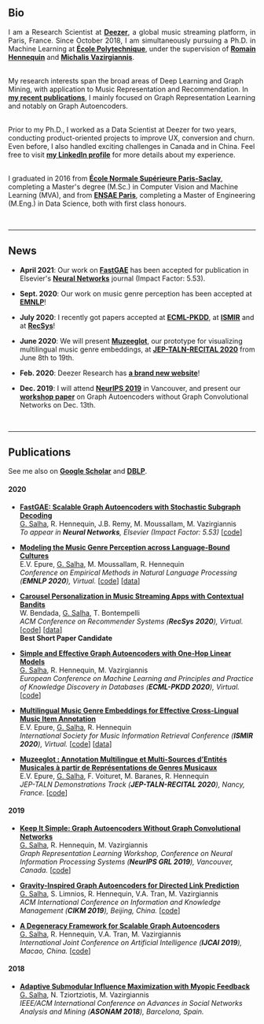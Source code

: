 ## Bio

<p style="text-align:justify">I am a Research Scientist at <a href="https://www.deezer.com"><b>Deezer</b></a>, a global music streaming platform, in Paris, France. Since October 2018, I am simultaneously pursuing a Ph.D. in Machine Learning at <a href="https://www.polytechnique.edu/en"><b>École Polytechnique</b></a>, under the supervision of <a href="https://scholar.google.fr/citations?user=IqPE_AUAAAAJ&hl=fr&authuser=1"><b>Romain Hennequin</b></a> and <a href="https://scholar.google.fr/citations?user=aWGJYcMAAAAJ&hl=fr&authuser=1"><b>Michalis Vazirgiannis</b></a>. <br><br>
  
My research interests span the broad areas of Deep Learning and Graph Mining, with application to Music Representation and Recommendation.
In <a href="https://scholar.google.fr/citations?hl=fr&authuser=1&user=BFT8u-oAAAAJ"><b>my recent publications</b></a>, I mainly focused on Graph Representation Learning and notably on Graph Autoencoders. <br><br>

Prior to my Ph.D., I worked as a Data Scientist at Deezer for two years, conducting product-oriented projects to improve UX, conversion and churn. Even before, I also handled exciting challenges in Canada and in China. Feel free to visit <a href="https://www.linkedin.com/in/salhaguillaume/"><b>my LinkedIn profile</b></a> for more details about my experience. <br><br>

I graduated in 2016 from <a href="http://math.ens-paris-saclay.fr/version-francaise/formations/master-mva/contenus-/master-mva-cours-2019-2020-161721.kjsp?RH=1242423437162"><b>École Normale Supérieure Paris-Saclay</b></a>, completing a Master's degree (M.Sc.) in Computer Vision and Machine Learning (MVA), and from <a href="https://www.ensae.fr/en/"><b>ENSAE Paris</b></a>, completing a Master of Engineering (M.Eng.) in Data Science, both with first class honours. </p>

<br>

---

## News

- **April 2021**: Our work on **[FastGAE](https://arxiv.org/pdf/2002.01910.pdf)** has been accepted for publication in Elsevier's **[Neural Networks](https://www.journals.elsevier.com/neural-networks)** journal (Impact Factor: 5.53).

- **Sept. 2020**: Our work on music genre perception has been accepted at **[EMNLP](https://arxiv.org/pdf/2010.06325.pdf)**!

- **July 2020**: I recently got papers accepted at **[ECML-PKDD](https://arxiv.org/pdf/2001.07614.pdf)**, at **[ISMIR](https://arxiv.org/pdf/2009.07755.pdf)** and at **[RecSys](https://arxiv.org/pdf/2009.06546.pdf)**!

- **June 2020**: We will present **[Muzeeglot](https://github.com/deezer/muzeeglot)**, our prototype for visualizing multilingual music genre embeddings, at **[JEP-TALN-RECITAL 2020](https://jep-taln2020.loria.fr)** from June 8th to 19th.

- **Feb. 2020**: Deezer Research has **[a brand new website](https://research.deezer.com/)**!

- **Dec. 2019**: I will attend **[NeurIPS 2019](https://grlearning.github.io/)** in Vancouver, and present our **[workshop paper](https://arxiv.org/pdf/1910.00942.pdf)** on Graph Autoencoders without Graph Convolutional Networks on Dec. 13th.

<br>

---

## Publications

See me also on **[Google Scholar](https://scholar.google.fr/citations?hl=fr&authuser=1&user=BFT8u-oAAAAJ)** and **[DBLP](https://dblp.org/pers/hd/s/Salha:Guillaume)**.

#### 2020


- **[FastGAE: Scalable Graph Autoencoders with Stochastic Subgraph Decoding](https://www.researchgate.net/profile/Guillaume-Salha-Galvan/publication/348522477_FastGAE_Scalable_Graph_Autoencoders_with_Stochastic_Subgraph_Decoding/links/60020d3545851553a04927c6/FastGAE-Scalable-Graph-Autoencoders-with-Stochastic-Subgraph-Decoding.pdf)**<br> <ins>G. Salha</ins>, R. Hennequin, J.B. Remy, M. Moussallam, M. Vazirgiannis <br> _To appear in **Neural Networks**, Elsevier (Impact Factor: 5.53)_ [[code](https://github.com/deezer/fastgae)]

- **[Modeling the Music Genre Perception across Language-Bound Cultures](https://arxiv.org/pdf/2010.06325.pdf)**<br> E.V. Epure, <ins>G. Salha</ins>, M. Moussallam, R. Hennequin <br> _Conference on Empirical Methods in Natural Language Processing (**EMNLP 2020**),  Virtual._ [[code](https://github.com/deezer/CrossCulturalMusicGenrePerception)] [[data](https://zenodo.org/record/4275315#.X7JNX9NKi3J)] 

- **[Carousel Personalization in Music Streaming Apps with Contextual Bandits](https://arxiv.org/pdf/2009.06546.pdf)** <br> W. Bendada, <ins>G. Salha</ins>, T. Bontempelli <br> _ACM Conference on Recommender Systems (**RecSys 2020**), Virtual._ [[code](https://github.com/deezer/carousel_bandits)] [[data](https://zenodo.org/record/4048678#.X22ttJMza3K)] <br> **Best Short Paper Candidate**

- **[Simple and Effective Graph Autoencoders with One-Hop Linear Models](https://arxiv.org/pdf/2001.07614.pdf)**<br> <ins>G. Salha</ins>, R. Hennequin, M. Vazirgiannis <br> _European Conference on Machine Learning and Principles and Practice of Knowledge Discovery in Databases (**ECML-PKDD 2020**), Virtual._ [[code](https://github.com/deezer/linear_graph_autoencoders)]

- **[Multilingual Music Genre Embeddings for Effective Cross-Lingual Music Item Annotation](https://arxiv.org/pdf/2009.07755.pdf)** <br> E.V. Epure, <ins>G. Salha</ins>, R. Hennequin <br> _International Society for Music Information Retrieval Conference (**ISMIR 2020**), Virtual._ [[code](https://github.com/deezer/MultilingualMusicGenreEmbedding)] [[data](https://zenodo.org/record/4247202#.X6wp0ZNKi3L)]

- **[Muzeeglot : Annotation Multilingue et Multi-Sources d’Entités Musicales à partir de Représentations de Genres Musicaux](https://jep-taln2020.loria.fr/wp-content/uploads/JEP-TALN-RECITAL-2020_paper_156.pdf)**<br> E.V. Epure, <ins>G. Salha</ins>, F. Voituret, M. Baranes, R. Hennequin <br> _JEP-TALN Demonstrations Track (**JEP-TALN-RECITAL 2020**),  Nancy, France._ [[code](https://github.com/deezer/muzeeglot)]


#### 2019

- **[Keep It Simple: Graph Autoencoders Without Graph Convolutional Networks](https://arxiv.org/pdf/1910.00942.pdf)**<br> <ins>G. Salha</ins>, R. Hennequin, M. Vazirgiannis <br> _Graph Representation Learning Workshop, Conference on Neural Information Processing Systems (**NeurIPS GRL 2019**), Vancouver, Canada._ [[code](https://github.com/deezer/linear_graph_autoencoders)]

- **[Gravity-Inspired Graph Autoencoders for Directed Link Prediction](https://arxiv.org/pdf/1905.09570.pdf)** <br> <ins>G. Salha</ins>, S. Limnios, R. Hennequin, V.A. Tran, M. Vazirgiannis <br> _ACM International Conference on Information and Knowledge Management (**CIKM 2019**), Beijing, China._ [[code](https://github.com/deezer/gravity_graph_autoencoders)]

- **[A Degeneracy Framework for Scalable Graph Autoencoders](https://www.ijcai.org/proceedings/2019/0465.pdf)** <br> <ins>G. Salha</ins>, R. Hennequin, V.A. Tran, M. Vazirgiannis <br> _International Joint Conference on Artificial Intelligence (**IJCAI 2019**), Macao, China._ [[code](https://github.com/deezer/linear_graph_autoencoders)]

#### 2018

- **[Adaptive Submodular Influence Maximization with Myopic Feedback](https://arxiv.org/pdf/1704.06905.pdf)** <br> <ins>G. Salha</ins>, N. Tziortziotis, M. Vazirgiannis <br> _IEEE/ACM International Conference on Advances in Social Networks Analysis and Mining (**ASONAM 2018**), Barcelona, Spain._

<br>
